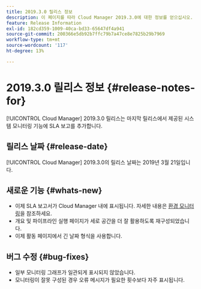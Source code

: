 ```yaml
---
title: 2019.3.0 릴리스 정보
description: 이 페이지를 따라 Cloud Manager 2019.3.0에 대한 정보를 얻으십시오.
feature: Release Information
exl-id: 182cd359-1009-40ca-bd33-65647df4a941
source-git-commit: 200366e5db92b7ffc79b7a47ce8e7825b29b7969
workflow-type: tm+mt
source-wordcount: '117'
ht-degree: 13%

---
```


# 2019.3.0 릴리스 정보 {#release-notes-for}

[!UICONTROL Cloud Manager] 2019.3.0 릴리스는 마지막 릴리스에서 제공된 시스템 모니터링 기능에 SLA 보고를 추가합니다.

## 릴리스 날짜 {#release-date}

[!UICONTROL Cloud Manager] 2019.3.0의 릴리스 날짜는 2019년 3월 21일입니다.

## 새로운 기능 {#whats-new}

* 이제 SLA 보고서가 Cloud Manager 내에 표시됩니다. 자세한 내용은 [환경 모니터링](/help/using/monitoring-environments.md)을 참조하세요.
* 개요 및 파이프라인 실행 페이지가 세로 공간을 더 잘 활용하도록 재구성되었습니다.
* 이제 활동 페이지에서 긴 날짜 형식을 사용합니다.

## 버그 수정 {#bug-fixes}

* 일부 모니터링 그래프가 일관되게 표시되지 않았습니다.
* 모니터링이 잘못 구성된 경우 오류 메시지가 필요한 횟수보다 자주 표시됩니다.
